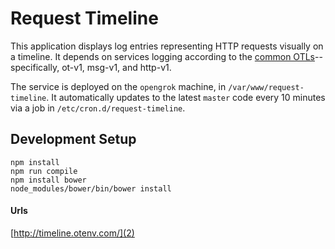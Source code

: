 Request Timeline
================

This application displays log entries representing HTTP requests
visually on a timeline.  It depends on services logging according to the
[common OTLs][1]--specifically, ot-v1, msg-v1, and http-v1.

The service is deployed on the `opengrok` machine, in
`/var/www/request-timeline`.  It automatically updates to the latest
`master` code every 10 minutes via a job in
`/etc/cron.d/request-timeline`.

Development Setup
-----------------

    npm install
    npm run compile
    npm install bower
    node_modules/bower/bin/bower install

#### Urls
[http://timeline.otenv.com/](2)


[1]: https://github.com/opentable/logging-loglov3-config/tree/master/otls
[2]: https://github.com/opentable/logging-loglov3-config/tree/master/otls
